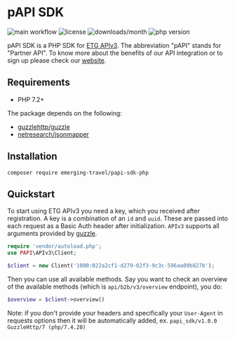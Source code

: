# pAPI SDK

![main workflow](https://github.com/emergingtravel/papi-sdk-python/workflows/Main/badge.svg)
![license](https://img.shields.io/github/license/emergingtravel/papi-sdk-python.svg)
![downloads/month](https://img.shields.io/packagist/dm/emerging-travel/papi-sdk-php)
![php version](https://img.shields.io/packagist/php-v/emerging-travel/papi-sdk-php)

pAPI SDK is a PHP SDK for [ETG APIv3](https://docs.emergingtravel.com/).
The abbreviation "pAPI" stands for "Partner API". 
To know more about the benefits of our API integration or to sign up please check our [website](https://www.ratehawk.com/lp/en/API).

## Requirements

- PHP 7.2+

The package depends on the following:

- [guzzlehttp/guzzle](https://github.com/guzzle/guzzle)
- [netresearch/jsonmapper](https://github.com/cweiske/jsonmapper)

## Installation

```shell
composer require emerging-travel/papi-sdk-php
```

## Quickstart

To start using ETG APIv3 you need a key, which you received after registration. 
A key is a combination of an `id` and `uuid`. These are passed into each request as a Basic Auth header after initialization.
`APIv3` supports all arguments provided by [guzzle](https://github.com/guzzle/guzzle).

```php
require 'vendor/autoload.php';
use PAPI\APIv3\Client;

$client = new Client('1000:022a2cf1-d279-02f3-9c3c-596aa09b827b');
```

Then you can use all available methods. Say you want to check an overview of the available methods (which is `api/b2b/v3/overview` endpoint), you do:

```php
$overview = $client->overview()
```

Note: if you don't provide your headers and specifically your `User-Agent` in requests options then it will be automatically added, ex. `papi_sdk/v1.0.0 GuzzleHttp/7 (php/7.4.20)`
